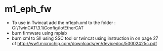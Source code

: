 # m1_eph_fw
- To use in Twincat add the m1eph.xml to the folder : C:\TwinCAT\3.1\Config\Io\EtherCAT
- burn firmware using mplab
- burn xml to SII using SSC tool or twincat using instruction in on page 27 of http://ww1.microchip.com/downloads/en/devicedoc/50002425c.pdf
